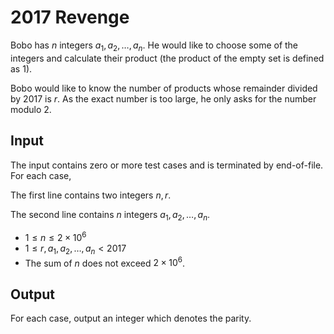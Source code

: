# 2017 Revenge

Bobo has $n$ integers $a_1, a_2, \dots, a_n$.
He would like to choose some of the integers and calculate their product (the product of the empty set is defined as $1$).

Bobo would like to know the number of products whose remainder divided by $2017$ is $r$. As the exact number is too large, he only asks for the number modulo $2$.

## Input

The input contains zero or more test cases and is terminated by end-of-file.  For each case,

The first line contains two integers $n, r$.

The second line contains $n$ integers $a_1, a_2, \dots, a_n$.

* $1 \leq n \leq 2\times 10^6$
* $1 \leq r, a_1, a_2, \dots, a_n < 2017$
* The sum of $n$ does not exceed $2 \times 10^6$.

## Output

For each case, output an integer which denotes the parity.

<!--SAMPLES-->
